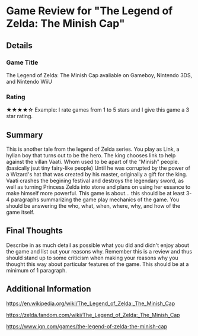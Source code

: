 # Game Review for "The Legend of Zelda: The Minish Cap"

## Details

### Game Title

The Legend of Zelda: The Minish Cap avaliable on Gameboy, Nintendo 3DS, and Nintendo WiiU

### Rating

★★★★☆ 
Example: I rate games from 1 to 5 stars and I give this game a 3 star rating.

## Summary

This is another tale from the legend of Zelda series. You play as Link, a hylian boy that turns out to be the hero. The king chooses link to help against the villan Vaati. Whom used to be apart of the "Minish" people. (basically jsut tiny fairy-like people) Until he was corrupted by the power of a Wizard's hat that was created by his master, originally a gift for the king. Vaati crashes the begining festival and destroys the legendary sword, as well as turning Princess Zelda into stone and plans on using her essance to make himself more powerful. 
This game is about... this should be at least 3-4 paragraphs summarizing the
game play mechanics of the game. You should be answering the who, what,
when, where, why, and how of the game itself.

## Final Thoughts

Describe in as much detail as possible what you did and didn't enjoy about the
game and list out your reasons why. Remember this is a review and thus should
stand up to some criticism when making your reasons why you thought this way
about particular features of the game. This should be at a minimum of 1
paragraph.

## Additional Information

https://en.wikipedia.org/wiki/The_Legend_of_Zelda:_The_Minish_Cap

https://zelda.fandom.com/wiki/The_Legend_of_Zelda:_The_Minish_Cap

https://www.ign.com/games/the-legend-of-zelda-the-minish-cap
